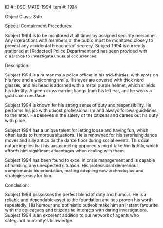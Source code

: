 ID # : DSC-MATE-1994
Item #: 1994

Object Class: Safe

Special Containment Procedures:

Subject 1994 is to be monitored at all times by assigned security personnel. Any interactions with members of the public must be monitored closely to prevent any accidental breaches of secrecy. Subject 1994 is currently stationed at [Redacted] Police Department and has been provided with clearance to investigate unusual occurrences.

Description:

Subject 1994 is a human male police officer in his mid-thirties, with spots on his face and a welcoming smile. His eyes are covered with thick nerd glasses, and his head is adorned with a metal purple helmet, which shields his identity. A green cross earring hangs from his left ear, and he wears a gold chain necklace.

Subject 1994 is known for his strong sense of duty and responsibility. He performs his job with utmost professionalism and always follows guidelines to the letter. He believes in the safety of the citizens and carries out his duty with pride.

Subject 1994 has a unique talent for letting loose and having fun, which often leads to humorous situations. He is renowned for his surprising dance moves and silly antics on the dance floor during social events. This dual nature implies that his unsuspecting opponents might take him lightly, which affords him significant advantages when dealing with them.

Subject 1994 has been found to excel in crisis management and is capable of handling any unexpected situation. His professional demeanour complements his orientation, making adopting new technologies and strategies easy for him.

Conclusion:

Subject 1994 possesses the perfect blend of duty and humour. He is a reliable and dependable asset to the foundation and has proven his worth repeatedly. His humour and optimistic outlook make him an instant favourite with the colleagues and citizens he interacts with during investigations. Subject 1994 is an excellent addition to our network of agents who safeguard humanity's knowledge.